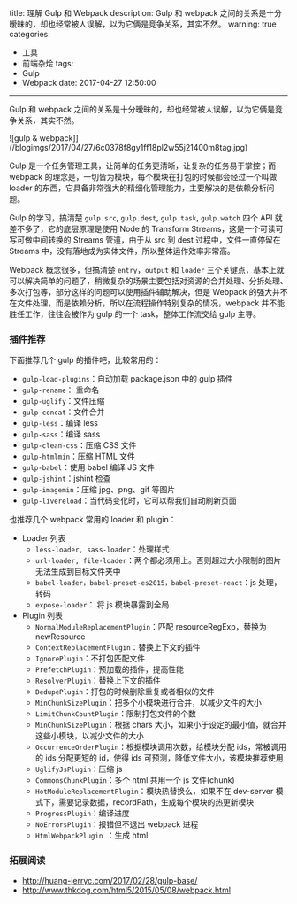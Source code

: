 title: 理解 Gulp 和 Webpack
description: Gulp 和 webpack 之间的关系是十分暧昧的，却也经常被人误解，以为它俩是竞争关系，其实不然。
warning: true
categories:
  - 工具
  - 前端杂烩
tags:
  - Gulp
  - Webpack
date: 2017-04-27 12:50:00
---


Gulp 和 webpack 之间的关系是十分暧昧的，却也经常被人误解，以为它俩是竞争关系，其实不然。

![gulp & webpack]](/blogimgs/2017/04/27/6c0378f8gy1ff18pl2w55j21400m8tag.jpg)<!--<source src="http://ww1.sinaimg.cn/large/6c0378f8gy1ff18pl2w55j21400m8tag.jpg">-->

<!--more-->

Gulp 是一个任务管理工具，让简单的任务更清晰，让复杂的任务易于掌控；而 webpack 的理念是，一切皆为模块，每个模块在打包的时候都会经过一个叫做 loader 的东西，它具备非常强大的精细化管理能力，主要解决的是依赖分析问题。

Gulp 的学习，搞清楚 `gulp.src`, `gulp.dest`, `gulp.task`, `gulp.watch` 四个 API 就差不多了，它的底层原理是使用 Node 的 Transform Streams，这是一个可读可写可做中间转换的 Streams 管道，由于从 src 到 dest 过程中，文件一直停留在 Streams 中，没有落地成为实体文件，所以整体运作效率非常高。

Webpack 概念很多，但搞清楚 `entry`，`output` 和 `loader` 三个关键点，基本上就可以解决简单的问题了，稍微复杂的场景主要包括对资源的合并处理、分拆处理、多次打包等，部分这样的问题可以使用插件辅助解决，但是 Webpack 的强大并不在文件处理，而是依赖分析，所以在流程操作特别复杂的情况，webpack 并不能胜任工作，往往会被作为 gulp 的一个 task，整体工作流交给 gulp 主导。

### 插件推荐

下面推荐几个 gulp 的插件吧，比较常用的：

- `gulp-load-plugins`：自动加载 package.json 中的 gulp 插件
- `gulp-rename`： 重命名
- `gulp-uglify`：文件压缩
- `gulp-concat`：文件合并
- `gulp-less`：编译 less
- `gulp-sass`：编译 sass
- `gulp-clean-css`：压缩 CSS 文件
- `gulp-htmlmin`：压缩 HTML 文件
- `gulp-babel`：使用 babel 编译 JS 文件
- `gulp-jshint`：jshint 检查
- `gulp-imagemin`：压缩 jpg、png、gif 等图片
- `gulp-livereload`：当代码变化时，它可以帮我们自动刷新页面

也推荐几个 webpack 常用的 loader 和 plugin：

- Loader 列表
  - `less-loader, sass-loader`：处理样式
  - `url-loader, file-loader`：两个都必须用上。否则超过大小限制的图片无法生成到目标文件夹中
  - `babel-loader，babel-preset-es2015，babel-preset-react`：js 处理，转码
  - `expose-loader`： 将 js 模块暴露到全局
- Plugin 列表
  - `NormalModuleReplacementPlugin`：匹配 resourceRegExp，替换为 newResource
  - `ContextReplacementPlugin`：替换上下文的插件
  - `IgnorePlugin`：不打包匹配文件
  - `PrefetchPlugin`：预加载的插件，提高性能
  - `ResolverPlugin`：替换上下文的插件
  - `DedupePlugin`：打包的时候删除重复或者相似的文件        
  - `MinChunkSizePlugin`：把多个小模块进行合并，以减少文件的大小        
  - `LimitChunkCountPlugin`：限制打包文件的个数        
  - `MinChunkSizePlugin`：根据 chars 大小，如果小于设定的最小值，就合并这些小模块，以减少文件的大小    
  - `OccurrenceOrderPlugin`：根据模块调用次数，给模块分配 ids，常被调用的 ids 分配更短的 id，使得 ids 可预测，降低文件大小，该模块推荐使用        
  - `UglifyJsPlugin`：压缩 js        
  - `CommonsChunkPlugin`：多个 html 共用一个 js 文件(chunk)
  - `HotModuleReplacementPlugin`：模块热替换么，如果不在 dev-server 模式下，需要记录数据，recordPath，生成每个模块的热更新模块    
  - `ProgressPlugin`：编译进度        
  - `NoErrorsPlugin`：报错但不退出 webpack 进程    
  - `HtmlWebpackPlugin `：生成 html        

### 拓展阅读

- http://huang-jerryc.com/2017/02/28/gulp-base/
- http://www.thkdog.com/html5/2015/05/08/webpack.html